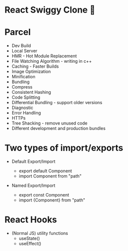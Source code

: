 # React Swiggy Clone 🚀

# Parcel

- Dev Build
- Local Server
- HMR - Hot Module Replacement
- File Watching Algorithm - writing in c++
- Caching - Faster Builds
- Image Optimization
- Minification
- Bundling
- Compress
- Consistent Hashing
- Code Splitting
- Differential Bundling - support older versions
- Diagnostic
- Error Handling
- HTTPs
- Tree Shacking - remove unused code
- Different development and production bundles

# Two types of import/exports

- Default Export/Import

  - export default Component
  - import Component from "path"

- Named Export/Import
  - export const Component
  - import {Component} from "path"

# React Hooks

- (Normal JS) utility functions
  - useState()
  - useEffect()
